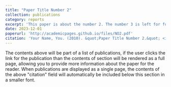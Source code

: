 ```yaml
---
title: "Paper Title Number 2"
collection: publications
category: reports
excerpt: 'This paper is about the number 2. The number 3 is left for future work.'
date: 2023-12-01
paperurl: 'http://academicpages.github.io/files/NO2.pdf'
citation: 'Your Name, You. (2010). &quot;Paper Title Number 2.&quot; <i>Journal 1</i>. 1(2).'
---
```


The contents above will be part of a list of publications, if the user clicks the link for the publication than the contents of section will be rendered as a full page, allowing you to provide more information about the paper for the reader. When publications are displayed as a single page, the contents of the above "citation" field will automatically be included below this section in a smaller font.
